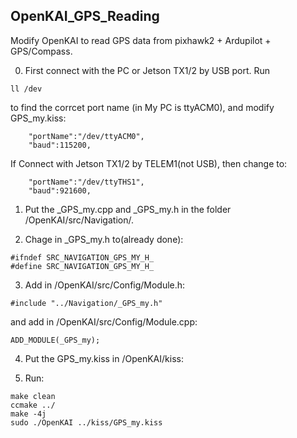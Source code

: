## OpenKAI_GPS_Reading
Modify OpenKAI to read GPS data from pixhawk2 + Ardupilot + GPS/Compass.

0. First connect with the PC or Jetson TX1/2 by USB port. Run 
```
ll /dev
```
to find the corrcet port name (in My PC is ttyACM0), and modify GPS_my.kiss:
```
	"portName":"/dev/ttyACM0",
	"baud":115200,
```
If Connect with Jetson TX1/2 by TELEM1(not USB), then change to:
```
	"portName":"/dev/ttyTHS1",
	"baud":921600,
```

1. Put the _GPS_my.cpp and _GPS_my.h in the folder /OpenKAI/src/Navigation/.

2. Chage in _GPS_my.h to(already done):
```
#ifndef SRC_NAVIGATION_GPS_MY_H_
#define SRC_NAVIGATION_GPS_MY_H_
```
3. Add in /OpenKAI/src/Config/Module.h:
```
#include "../Navigation/_GPS_my.h"
```
and add in /OpenKAI/src/Config/Module.cpp:
```
ADD_MODULE(_GPS_my);
```
4. Put the GPS_my.kiss in /OpenKAI/kiss:

5. Run:
```
make clean
ccmake ../
make -4j
sudo ./OpenKAI ../kiss/GPS_my.kiss
```
